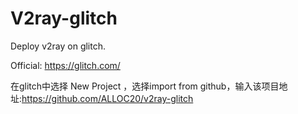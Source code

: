 # V2ray-glitch
Deploy v2ray on glitch.

Official: https://glitch.com/

在glitch中选择 New Project ，选择import from github，输入该项目地址:https://github.com/ALLOC20/v2ray-glitch
